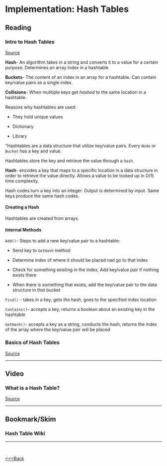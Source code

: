 # Implementation: Hash Tables

## Reading

### Intro to Hash Tables

[Source](https://codefellows.github.io/common_curriculum/data_structures_and_algorithms/Code_401/class-30/resources/Hashtables.html)

**Hash**- An algorithm takes in a string and converts it to a value for a certain purpose. Determines an array index in a hashtable

**Buckets**-  The content of an index in an array for a hashtable. Can contain key/value pairs as a single index.

**Collisions**- When mulitiple keys get _hashed_ to the same location in a hashtable.

Reasons why hashtables are used:

- They hold unique values

- Dictionary

- Library

"Hashtables are a data structure that utilize key/value pairs. Every `Node` or `Bucket` has a key and value.

Hashtables store the key and retrieve the value through a `hash`.

**Hash**- encodes a key that maps to a specific location in a data structure in order to retrieve the value directly. Allows a value to be looked up in O(1) time complexity.

Hash codes turn a key into an integer. Output is determined by input. Same keys produce the same hash codes.

#### Creating a Hash

Hashtables are created from arrays.

#### Internal Methods

`Add()`- Steps to add a new key/value pair to a hashtable:

- Send key to `GetHash` method

- Determine index of where it should be placed nad go to that index

- Check for something existing in the index, Add key/value pair if nothing exists there

- When there is something that exists, add the key/value pair to the data structure in that bucket

`Find()` - takes in a key, gets the hash, goes to the specified index location

`Contains()`- accepts a key, returns a boolean about an existing key in the hashtable

`GetHash()`- accepts a key as a string, conducts the hash, returns the index of the array where the key/value pair will be placed

### Basics of Hash Tables

[Source](https://www.hackerearth.com/practice/data-structures/hash-tables/basics-of-hash-tables/tutorial/)

---

## Video

### What is a Hash Table?

[Source](https://www.youtube.com/watch?v=MfhjkfocRR0)

---

## Bookmark/Skim

### Hash Table Wiki

---

</br>

[<<<Back](README.md)